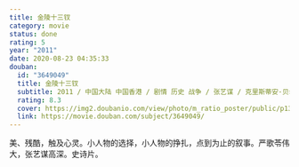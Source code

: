 ```yaml
---
title: 金陵十三钗
category: movie
status: done
rating: 5
year: "2011"
date: 2020-08-23 04:35:33
douban:
  id: "3649049"
  title: 金陵十三钗
  subtitle: 2011 / 中国大陆 中国香港 / 剧情 历史 战争 / 张艺谋 / 克里斯蒂安·贝尔 倪妮
  rating: 8.3
  cover: https://img2.doubanio.com/view/photo/m_ratio_poster/public/p1322247572.jpg
  link: https://movie.douban.com/subject/3649049/
---
```


美、残酷，触及心灵。小人物的选择，小人物的挣扎，点到为止的叙事。严歌苓伟大，张艺谋高深。史诗片。